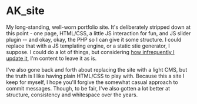 AK_site
=======

My long-standing, well-worn portfolio site. It's deliberately stripped down at this point - one page, HTML/CSS, a little JS interaction for fun, and JS slider plugin -- and okay, okay, the PHP so I can give it some structure. I could replace that 
with a JS templating engine, or a static stie generator, I suppose. I could do a lot of things, but considering [how infrequently I update it](http://xkcd.com/1205/), I'm content to leave it as is. 

I've also gone back and forth about replacing the site with a light CMS, but the truth is I like having plain HTML/CSS to play with. Because this a site I keep for myself, I hope you'll forgive the somewhat casual approach to commit messages. Though, to be fair,  I've also gotten a lot better at structure, consistency and whitespace over the years.
